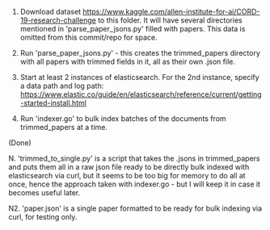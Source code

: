 
1. Download dataset https://www.kaggle.com/allen-institute-for-ai/CORD-19-research-challenge to this folder.
It will have several directories mentioned in 'parse_paper_jsons.py' filled with papers. 
This data is omitted from this commit/repo for space.

2. Run 'parse_paper_jsons.py' - this creates the trimmed_papers directory with all papers with trimmed fields
in it, all as their own .json file.

3. Start at least 2 instances of elasticsearch. For the 2nd instance, specify a data path and log path:
https://www.elastic.co/guide/en/elasticsearch/reference/current/getting-started-install.html

4. Run 'indexer.go' to bulk index batches of the documents from trimmed_papers at a time.

(Done)

N. 'trimmed_to_single.py' is a script that takes the .jsons in trimmed_papers and puts them all in a 
raw json file ready to be directly bulk indexed with elasticsearch via curl, but it seems to be
too big for memory to do all at once, hence the approach taken with indexer.go - but I will keep it
in case it becomes useful later.

N2. 'paper.json' is a single paper formatted to be ready for bulk indexing via curl, for testing only.
